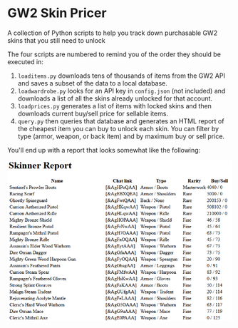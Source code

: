 # GW2 Skin Pricer

A collection of Python scripts to help you track down purchasable GW2 skins that you still need to unlock

The four scripts are numbered to remind you of the order they should be executed in:

1.  `loaditems.py` downloads tens of thousands of items from the GW2 API and saves a subset of the data to a local database.
2.  `loadwardrobe.py` looks for an API key in `config.json` (not included) and downloads a list of all the skins already unlocked for that account.
3.  `loadprices.py` generates a list of items with locked skins and then downloads current buy/sell price for sellable items.
4.  `query.py` then queries that database and generates an HTML report of the cheapest item you can buy to unlock each skin. You can filter by type (armor, weapon, or back item) and by maximum buy or sell price.

You'll end up with a report that looks somewhat like the following:

![Screenshot of sample report](screen.png "Screenshot of sample report")
